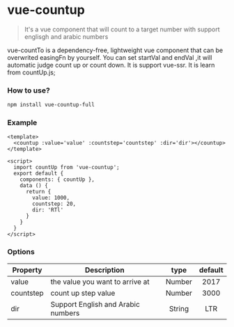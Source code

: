 # vue-countup

> It's a vue component that will count to a target number with support englisgh and arabic numbers

vue-countTo is a dependency-free, lightweight vue component that can be overwrited  easingFn by yourself.
You can set startVal and endVal ,it will automatic judge count up or count down.
It is support vue-ssr.
It is learn from countUp.js;


### How to use?
```bash
npm install vue-countup-full
```

### Example

```vue
<template>
  <countup :value='value' :countstep='countstep' :dir='dir'></countup>
</template>

<script>
  import countUp from 'vue-countup';
  export default {
    components: { countUp },
    data () {
      return {
        value: 1000,
        countstep: 20,
        dir: 'RTl'
      }
    }
  }
</script>
```

### Options
|    Property    |    Description   |   type   |	default	|
| -----------------  | ---------------- | :--------: | :----------: |
| value         | the value you want to arrive at |Number | 2017 |
| countstep  | count up step value | Number | 3000 |
| dir     | Support English and Arabic numbers | String | LTR |

